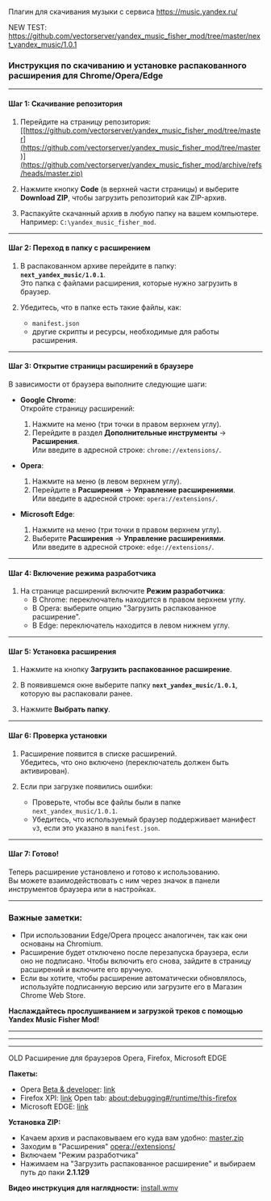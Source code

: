 Плагин для скачивания музыки с сервиса https://music.yandex.ru/

NEW TEST: https://github.com/vectorserver/yandex_music_fisher_mod/tree/master/next_yandex_music/1.0.1


### Инструкция по скачиванию и установке распакованного расширения для Chrome/Opera/Edge

---

#### Шаг 1: Скачивание репозитория

1. Перейдите на страницу репозитория:
   [[https://github.com/vectorserver/yandex_music_fisher_mod/tree/master](https://github.com/vectorserver/yandex_music_fisher_mod/tree/master)](https://github.com/vectorserver/yandex_music_fisher_mod/archive/refs/heads/master.zip)

2. Нажмите кнопку **Code** (в верхней части страницы) и выберите **Download ZIP**, чтобы загрузить репозиторий как ZIP-архив.

3. Распакуйте скачанный архив в любую папку на вашем компьютере.  
   Например: `C:\yandex_music_fisher_mod`.

---

#### Шаг 2: Переход в папку с расширением

1. В распакованном архиве перейдите в папку:  
   **`next_yandex_music/1.0.1`**.  
   Это папка с файлами расширения, которые нужно загрузить в браузер.

2. Убедитесь, что в папке есть такие файлы, как:
   - `manifest.json`
   - другие скрипты и ресурсы, необходимые для работы расширения.

---

#### Шаг 3: Открытие страницы расширений в браузере

В зависимости от браузера выполните следующие шаги:

- **Google Chrome**:  
  Откройте страницу расширений:  
  1. Нажмите на меню (три точки в правом верхнем углу).  
  2. Перейдите в раздел **Дополнительные инструменты** → **Расширения**.  
     Или введите в адресной строке: `chrome://extensions/`.

- **Opera**:  
  1. Нажмите на меню (в левом верхнем углу).  
  2. Перейдите в **Расширения** → **Управление расширениями**.  
     Или введите в адресной строке: `opera://extensions/`.

- **Microsoft Edge**:  
  1. Нажмите на меню (три точки в правом верхнем углу).  
  2. Выберите **Расширения** → **Управление расширениями**.  
     Или введите в адресной строке: `edge://extensions/`.

---

#### Шаг 4: Включение режима разработчика

1. На странице расширений включите **Режим разработчика**:
   - В Chrome: переключатель находится в правом верхнем углу.
   - В Opera: выберите опцию "Загрузить распакованное расширение".
   - В Edge: переключатель находится в левом нижнем углу.

---

#### Шаг 5: Установка расширения

1. Нажмите на кнопку **Загрузить распакованное расширение**.  
2. В появившемся окне выберите папку **`next_yandex_music/1.0.1`**, которую вы распаковали ранее.  

3. Нажмите **Выбрать папку**.

---

#### Шаг 6: Проверка установки

1. Расширение появится в списке расширений.  
   Убедитесь, что оно включено (переключатель должен быть активирован).  

2. Если при загрузке появились ошибки:
   - Проверьте, чтобы все файлы были в папке `next_yandex_music/1.0.1`.
   - Убедитесь, что используемый браузер поддерживает манифест `v3`, если это указано в `manifest.json`.

---

#### Шаг 7: Готово!

Теперь расширение установлено и готово к использованию.  
Вы можете взаимодействовать с ним через значок в панели инструментов браузера или в настройках.

---

### Важные заметки:

- При использовании Edge/Opera процесс аналогичен, так как они основаны на Chromium.  
- Расширение будет отключено после перезапуска браузера, если оно не подписано. Чтобы включить его снова, зайдите в страницу расширений и включите его вручную.  
- Если вы хотите, чтобы расширение автоматически обновлялось, используйте подписанную версию или загрузите его в Магазин Chrome Web Store.  

**Наслаждайтесь прослушиванием и загрузкой треков с помощью Yandex Music Fisher Mod!**



------------------------------------------------------------------
------------------------------------------------------------------
------------------------------------------------------------------

OLD
Расширение для браузеров Opera, Firefox, Microsoft EDGE

**Пакеты:**
* Opera [Beta & developer](https://www.opera.com/ru/computer/beta): [link](https://addons.opera.com/ru/extensions/details/yandex-music-fisher-mod/)
* Firefox XPI: [link](https://github.com/vectorserver/yandex_music_fisher_mod/raw/master/2.1.150%20_moz.xpi)
Open tab: [about:debugging#/runtime/this-firefox](about:debugging#/runtime/this-firefox "about:debugging#/runtime/this-firefox")
* Microsoft EDGE: [link](https://microsoftedge.microsoft.com/addons/detail/yandex-music-fisher-vecto/hpikmohamcoejcfekplfhfodcifbammm)



**Установка ZIP:**
* Качаем архив и распаковываем его куда вам удобно: [master.zip](https://github.com/vectorserver/yandex_music_fisher_mod/archive/master.zip)
* Заходим в "Расширения" [opera://extensions/](opera://extensions/)
* Включаем "Режим разработчика"
* Нажимаем на "Загрузить распакованное расширение" и выбираем путь до паки **2.1.129**
  
**Видео инстркуция для наглядности:** [install.wmv](https://github.com/vectorserver/yandex_music_fisher_mod/raw/master/install.wmv)

